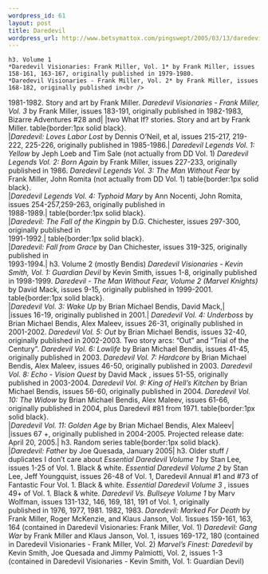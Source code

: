 ```yaml
--- 
wordpress_id: 61
layout: post
title: Daredevil
wordpress_url: http://www.betsymattox.com/pingswept/2005/03/13/daredevil/
---
```

	h3. Volume 1
	*Daredevil Visionaries: Frank Miller, Vol. 1* by Frank Miller, issues 158-161, 163-167, originally published in 1979-1980.
	*Daredevil Visionaries - Frank Miller, Vol. 2* by Frank Miller, issues 168-182, originally published in<br />
1981-1982. Story and art by Frank Miller.
	*Daredevil Visionaries - Frank Miller, Vol. 3* by Frank Miller, issues 183-191, originally published in 1982-1983, Bizarre Adventures #28 and| |two What If? stories. Story and art by Frank Miller.
	table{border:1px solid black}.<br />
|*Daredevil: Loves Labor Lost* by Dennis O&#8217;Neil, et al, issues 215-217, 219-222, 225-226, originally published in 1985-1986.|
	*Daredevil Legends Vol. 1: Yellow* by Jeph Loeb and Tim Sale (not actually from DD Vol. 1)
	*Daredevil Legends Vol. 2: Born Again* by Frank Miller, issues 227-233, originally published in 1986.
	*Daredevil Legends Vol. 3: The Man Without Fear* by Frank Miller, John Romita (not actually from DD Vol. 1)
	table{border:1px solid black}.<br />
|*Daredevil Legends Vol. 4: Typhoid Mary* by Ann Nocenti, John Romita, issues 254-257,259-263, originally published in<br />
1988-1989.|
	table{border:1px solid black}.<br />
|*Daredevil: The Fall of the Kingpin* by D.G. Chichester, issues 297-300, originally published in<br />
1991-1992.|
	table{border:1px solid black}.<br />
|*Daredevil: Fall from Grace* by Dan Chichester, issues 319-325, originally published in<br />
1993-1994.|
	h3. Volume 2 (mostly Bendis)
	*Daredevil Visionaries - Kevin Smith, Vol. 1: Guardian Devil* by Kevin Smith, issues 1-8, originally published in 1998-1999.
	*Daredevil - The Man Without Fear, Volume 2 (Marvel Knights)* by David Mack, issues 9-15, originally published in 1999-2001.
	table{border:1px solid black}.<br />
|*Daredevil Vol. 3: Wake Up* by Brian Michael Bendis, David Mack,|<br />
|issues 16-19, originally published in 2001.|
	*Daredevil Vol. 4: Underboss* by Brian Michael Bendis, Alex Maleev, issues 26-31, originally published in 2001-2002.
	*Daredevil Vol. 5: Out* by Brian Michael Bendis, issues 32-40, originally published in 2002-2003. Two story arcs: &#8220;Out&#8221; and &#8220;Trial of the Century&#8221;.
	*Daredevil Vol. 6: Lowlife* by Brian Michael Bendis, issues 41-45, originally published in 2003.
	*Daredevil Vol. 7: Hardcore* by Brian Michael Bendis, Alex Maleev, issues 46-50, originally published in 2003.
	*Daredevil Vol. 8: Echo - Vision Quest* by David Mack , issues 51-55, originally published in 2003-2004.
	*Daredevil Vol. 9: King of Hell&#8217;s Kitchen* by Brian Michael Bendis, issues 56-60, originally published in 2004.
	*Daredevil Vol. 10: The Widow* by Brian Michael Bendis, Alex Maleev, issues 61-66, originally published in 2004, plus Daredevil #81 from 1971.
	table{border:1px solid black}.<br />
|*Daredevil Vol. 11: Golden Age* by Brian Michael Bendis, Alex Maleev|<br />
|issues 67 +, originally published in 2004-2005. Projected release date: April 20, 2005.|
	h3. Random series
	table{border:1px solid black}.<br />
|*Daredevil: Father* by Joe Quesada, January 2005|
	h3. Older stuff / duplicates I don&#8217;t care about
	*Essential Daredevil Volume 1* by Stan Lee, issues 1-25 of Vol. 1. Black &#38; white. 
	*Essential Daredevil Volume 2* by Stan Lee, Jeff Youngquist, issues 26-48 of Vol. 1, Daredevil Annual #1 and #73 of<br />
Fantastic Four Vol. 1. Black &#38; white.
	*Essential Daredevil Volume 3* , issues 49+ of Vol. 1. Black &#38; white.
	*Daredevil Vs. Bullseye Volume 1* by Marv Wolfman,  issues 131-132, 146, 169, 181, 191 of Vol. 1, originally<br />
published in 1976, 1977, 1981. 1982, 1983.
	*Daredevil: Marked For Death* by Frank Miller, Roger McKenzie, and Klaus Janson, Vol. 1issues 159-161, 163, 164 (contained in Daredevil Visionaries: Frank Miller, Vol. 1)
	*Daredevil: Gang War* by Frank Miller and Klaus Janson, Vol. 1, issues 169-172, 180 (contained in Daredevil Visionaries - Frank Miller, Vol. 2)
	*Marvel&#8217;s Finest: Daredevil* by Kevin Smith, Joe Quesada and Jimmy Palmiotti, Vol. 2, issues 1-3 (contained in Daredevil Visionaries - Kevin Smith, Vol. 1: Guardian Devil)

